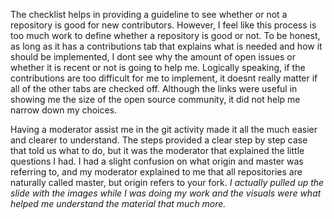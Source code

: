 The checklist helps in providing a guideline to see whether or not a repository is good for new contributors. However, I feel like this process is too much work to define whether a repository is good or not. To be honest, as long as it has a contributions tab that explains what is needed and how it should be implemented, I dont see why the amount of open issues or whether it is recent or not is going to help me. Logically speaking, if the contributions are too difficult for me to implement, it doesnt really matter if all of the other tabs are checked off. Although the links were useful in showing me the size of the open source community, it did not help me narrow down my choices.  

Having a moderator assist me in the git activity made it all the much easier and clearer to understand. The steps provided a clear step by step case that told us what to do, but it was the moderator that explained the little questions I had. I had a slight confusion on what origin and master was referring to, and my moderator explained to me that all repositories are naturally called master, but origin refers to your fork. *I actually pulled up the slide with the images while I was doing my work and the visuals were what helped me understand the material that much more.*
